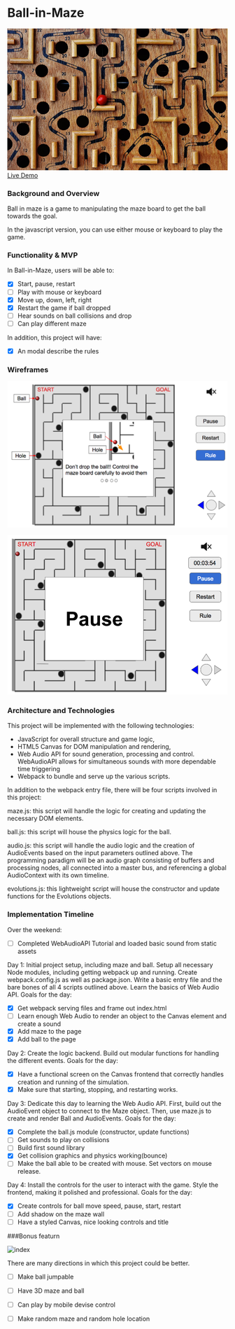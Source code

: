 # Ball-in-Maze

![index](https://github.com/jeffliang0318/Ball-in-Maze/blob/master/img/labyrinth-1738039_960_720.jpg)
[Live Demo](https://ball-in-maze.herokuapp.com/index.html)

### Background and Overview

Ball in maze is a game to manipulating the maze board to get the ball towards the goal.

In the javascript version, you can use either mouse or keyboard to play the game.

### Functionality & MVP

In Ball-in-Maze, users will be able to:

- [x] Start, pause, restart
- [ ] Play with mouse or keyboard
- [x] Move up, down, left, right
- [x] Restart the game if ball dropped
- [ ] Hear sounds on ball collisions and drop
- [ ] Can play different maze

In addition, this project will have:

- [x] An modal describe the rules

### Wireframes

![index](https://github.com/jeffliang0318/Ball-in-Maze/blob/master/img/Screen%20Shot%202018-04-15%20at%2011.40.16%20PM.png)

![index](https://github.com/jeffliang0318/Ball-in-Maze/blob/master/img/Screen%20Shot%202018-04-15%20at%2011.39.55%20PM.png)

### Architecture and Technologies

This project will be implemented with the following technologies:

* JavaScript for overall structure and game logic,
* HTML5 Canvas for DOM manipulation and rendering,
* Web Audio API for sound generation, processing and control. WebAudioAPI allows for simultaneous sounds with more dependable time triggering
* Webpack to bundle and serve up the various scripts.


In addition to the webpack entry file, there will be four scripts involved in this project:

maze.js: this script will handle the logic for creating and updating the necessary DOM elements.

ball.js: this script will house the physics logic for the ball.

audio.js: this script will handle the audio logic and the creation of AudioEvents based on the input parameters outlined above. The programming paradigm will be an audio graph consisting of buffers and processing nodes, all connected into a master bus, and referencing a global AudioContext with its own timeline.

evolutions.js: this lightweight script will house the constructor and update functions for the Evolutions objects.

### Implementation Timeline

Over the weekend:

- [ ] Completed WebAudioAPI Tutorial and loaded basic sound from static assets

Day 1: Initial project setup, including maze and ball.
Setup all necessary Node modules, including getting webpack up and running. Create webpack.config.js as well as package.json. Write a basic entry file and the bare bones of all 4 scripts outlined above. Learn the basics of Web Audio API. Goals for the day:

- [x] Get webpack serving files and frame out index.html
- [ ] Learn enough Web Audio to render an object to the Canvas element and create a sound
- [x] Add maze to the page
- [x] Add ball to the page

Day 2: Create the logic backend. Build out modular functions for handling the different events. Goals for the day:

- [x] Have a functional screen on the Canvas frontend that correctly handles creation and running of the simulation.
- [x] Make sure that starting, stopping, and restarting works.

Day 3: Dedicate this day to learning the Web Audio API. First, build out the AudioEvent object to connect to the Maze object. Then, use maze.js to create and render Ball and AudioEvents. Goals for the day:

- [x] Complete the ball.js module (constructor, update functions)
- [ ] Get sounds to play on collisions
- [ ] Build first sound library
- [x] Get collision graphics and physics working(bounce)
- [ ] Make the ball able to be created with mouse. Set vectors on mouse release.

Day 4: Install the controls for the user to interact with the game. Style the frontend, making it polished and professional. Goals for the day:

- [x] Create controls for ball move speed, pause, start, restart
- [ ] Add shadow on the maze wall
- [ ] Have a styled Canvas, nice looking controls and title

###Bonus featurn

![index](https://github.com/jeffliang0318/Ball-in-Maze/blob/master/img/shorter_smoother.gif)

There are many directions in which this project could be better.

- [ ] Make ball jumpable

- [ ] Have 3D maze and ball

- [ ] Can play by mobile devise control

- [ ] Make random maze and random hole location
